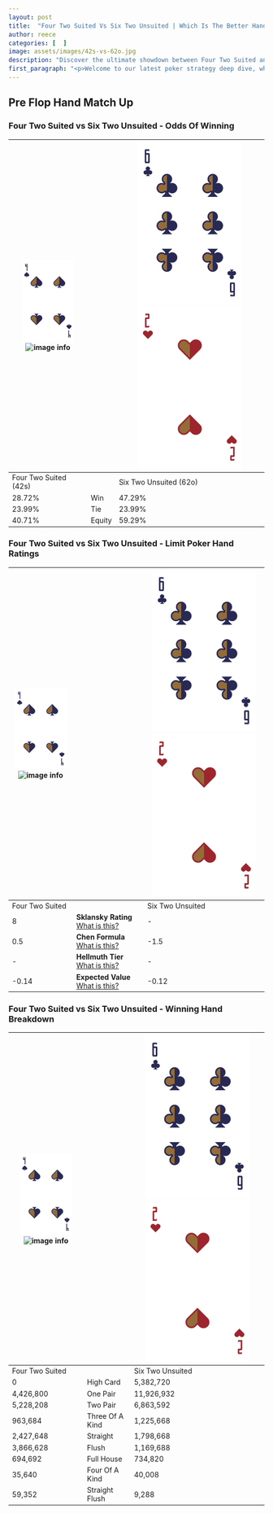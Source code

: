 ```yaml
---
layout: post
title:  "Four Two Suited Vs Six Two Unsuited | Which Is The Better Hand In Poker? A Complete Guide"
author: reece
categories: [  ]
image: assets/images/42s-vs-62o.jpg
description: "Discover the ultimate showdown between Four Two Suited and Six Two Unsuited in poker! Uncover the odds, strategies, and scenarios where one hand triumphs over the other. Get ready to up your poker game with this thrilling analysis."
first_paragraph: "<p>Welcome to our latest poker strategy deep dive, where we're pitting two distinct hands against each other in a high-stakes showdown: Four Two Suited vs Six Two Unsuited.</p><p>In the dynamic world of poker, every decision counts, and knowing which hand holds the upper hand is key to your success at the table.</p><p>In this article, we'll dissect these two hands, explore the scenarios where one dominates the other, and equip you with the knowledge to make strategic choices that can tip the odds in your favor.</p><p>Get ready to unravel the intriguing dynamics of these poker hands and elevate your game to new heights.</p>"
---
```




[comment]: # (sp0)

## Pre Flop Hand Match Up

<div class="table hand-ratings" markdown="1"> 



### Four Two Suited vs Six Two Unsuited - Odds Of Winning


    
| ![image info](assets/images/hand1/4.png) ![image info](assets/images/hand1/2s.png) |  | ![image info](assets/images/hand2/6.png) ![image info](assets/images/hand2/2o.png) |
| -------- | -------- | -------- |
| Four Two Suited (42s) |  | Six Two Unsuited (62o) |
| 28.72% | Win | 47.29% |
| 23.99% | Tie | 23.99% |
| 40.71% | Equity | 59.29% |




[comment]: # (sp1)



### Four Two Suited vs Six Two Unsuited - Limit Poker Hand Ratings


    
| ![image info](assets/images/hand1/4.png) ![image info](assets/images/hand1/2s.png) |  | ![image info](assets/images/hand2/6.png) ![image info](assets/images/hand2/2o.png) |
| -------- | -------- | -------- |
| Four Two Suited |  | Six Two Unsuited |
| 8 | **Sklansky Rating** [What is this?](/sklansky-rating-explained) | - |
| 0.5 | **Chen Formula** [What is this?](/chen-formula-explained) | -1.5 |
| - | **Hellmuth Tier** [What is this?](/Hellmuth-tier-explained) | - |
| -0.14 | **Expected Value** [What is this?](/expected-value-explained) | -0.12 |




[comment]: # (sp2)



### Four Two Suited vs Six Two Unsuited - Winning Hand Breakdown


    
| ![image info](assets/images/hand1/4.png) ![image info](assets/images/hand1/2s.png) |  | ![image info](assets/images/hand2/6.png) ![image info](assets/images/hand2/2o.png) |
| -------- | -------- | -------- |
| Four Two Suited |  | Six Two Unsuited |
| 0 | High Card | 5,382,720 |
| 4,426,800 | One Pair | 11,926,932 |
| 5,228,208 | Two Pair | 6,863,592 |
| 963,684 | Three Of A Kind | 1,225,668 |
| 2,427,648 | Straight | 1,798,668 |
| 3,866,628 | Flush | 1,169,688 |
| 694,692 | Full House | 734,820 |
| 35,640 | Four Of A Kind | 40,008 |
| 59,352 | Straight Flush | 9,288 |




[comment]: # (sp3)



</div>

[comment]: # (sp4)



[comment]: # (sp5)

